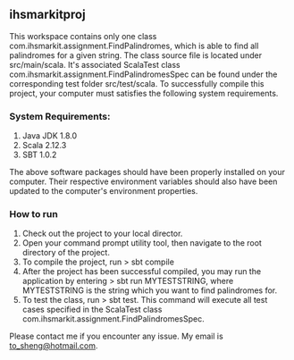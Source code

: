 ## ihsmarkitproj

This workspace contains only one class com.ihsmarkit.assignment.FindPalindromes, which is able to find all palindromes for a given string. The class source file is located under src/main/scala. It's associated ScalaTest class com.ihsmarkit.assignment.FindPalindromesSpec can be found under the corresponding test folder src/test/scala. To successfully compile this project, your computer must satisfies the following system requirements.

### System Requirements:
1) Java JDK 1.8.0
2) Scala 2.12.3
3) SBT 1.0.2

The above software packages should have been properly installed on your computer. Their respective environment variables should also have been updated to the computer's environment properties.

### How to run

1) Check out the project to your local director.
2) Open your command prompt utility tool, then navigate to the root directory of the project.
3) To compile the project, run > sbt compile
4) After the project has been successful compiled, you may run the application by entering > sbt run MYTESTSTRING, where MYTESTSTRING is the string which you want to find palindromes for.
5) To test the class, run > sbt test. This command will execute all test cases specified in the ScalaTest class com.ihsmarkit.assignment.FindPalindromesSpec.

Please contact me if you encounter any issue. My email is to_sheng@hotmail.com.
